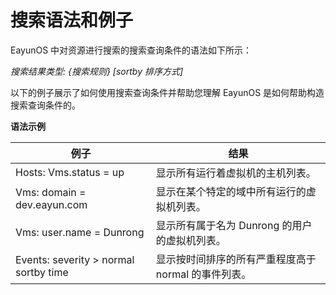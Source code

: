 # 搜索语法和例子

EayunOS 中对资源进行搜索的搜索查询条件的语法如下所示：

*搜索结果类型: {搜索规则} [sortby 排序方式]*

以下的例子展示了如何使用搜索查询条件并帮助您理解 EayunOS
是如何帮助构造搜索查询条件的。

**语法示例**

|例子|结果|
|----|----|
|Hosts: Vms.status = up|显示所有运行着虚拟机的主机列表。|
|Vms: domain = dev.eayun.com|显示在某个特定的域中所有运行的虚拟机列表。|
|Vms: user.name = Dunrong|显示所有属于名为 Dunrong 的用户的虚拟机列表。|
|Events: severity \> normal sortby time|显示按时间排序的所有严重程度高于 normal 的事件列表。|

